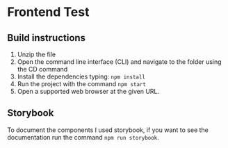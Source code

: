 # Frontend Test

## Build instructions

1. Unzip the file
2. Open the command line interface (CLI) and navigate to the folder using the CD command
3. Install the dependencies typing: `npm install`
4. Run the project with the command `npm start`
5. Open a supported web browser at the given URL.

## Storybook

To document the components I used storybook, if you want to see the documentation run the command `npm run storybook`.